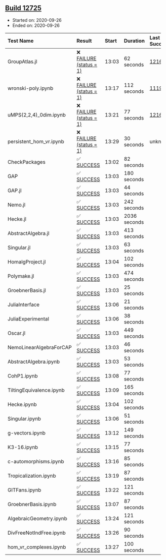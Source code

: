 ## [Build 12725](https://oscarci.mathematik.uni-kl.de/job/oscar/12725/)

* Started on: 2020-09-26
* Ended on: 2020-09-26

| Test Name    | Result | Start | Duration | Last Success | First Failure |
|:-------------|:-------|:------|:---------|:-------------|:--------------|
| GroupAtlas.jl | ❌ [FAILURE (status = 1)](https://oscarci.mathematik.uni-kl.de/job/oscar/12725/artifact/logs/build-12725/GroupAtlas.jl.log) | 13:03 | 62 seconds | [12167](https://oscarci.mathematik.uni-kl.de/job/oscar/12167/) | [12168](https://oscarci.mathematik.uni-kl.de/job/oscar/12168/) |
| wronski-poly.ipynb | ❌ [FAILURE (status = 1)](https://oscarci.mathematik.uni-kl.de/job/oscar/12725/artifact/logs/build-12725/wronski-poly.ipynb.log) | 13:17 | 112 seconds | [11192](https://oscarci.mathematik.uni-kl.de/job/oscar/11192/) | [11193](https://oscarci.mathematik.uni-kl.de/job/oscar/11193/) |
| uMPS(2,2,4)_0dim.ipynb | ❌ [FAILURE (status = 1)](https://oscarci.mathematik.uni-kl.de/job/oscar/12725/artifact/logs/build-12725/uMPS-2-2-4-_0dim.ipynb.log) | 13:21 | 77 seconds | [12167](https://oscarci.mathematik.uni-kl.de/job/oscar/12167/) | [12168](https://oscarci.mathematik.uni-kl.de/job/oscar/12168/) |
| persistent_hom_vr.ipynb | ❌ [FAILURE (status = 1)](https://oscarci.mathematik.uni-kl.de/job/oscar/12725/artifact/logs/build-12725/persistent_hom_vr.ipynb.log) | 13:29 | 30 seconds | unknown | unknown |
| CheckPackages | ✅ [SUCCESS](https://oscarci.mathematik.uni-kl.de/job/oscar/12725/artifact/logs/build-12725/CheckPackages.log) | 13:02 | 82 seconds |  |  |
| GAP | ✅ [SUCCESS](https://oscarci.mathematik.uni-kl.de/job/oscar/12725/artifact/logs/build-12725/GAP.log) | 13:03 | 180 seconds |  |  |
| GAP.jl | ✅ [SUCCESS](https://oscarci.mathematik.uni-kl.de/job/oscar/12725/artifact/logs/build-12725/GAP.jl.log) | 13:03 | 44 seconds |  |  |
| Nemo.jl | ✅ [SUCCESS](https://oscarci.mathematik.uni-kl.de/job/oscar/12725/artifact/logs/build-12725/Nemo.jl.log) | 13:03 | 242 seconds |  |  |
| Hecke.jl | ✅ [SUCCESS](https://oscarci.mathematik.uni-kl.de/job/oscar/12725/artifact/logs/build-12725/Hecke.jl.log) | 13:03 | 2036 seconds |  |  |
| AbstractAlgebra.jl | ✅ [SUCCESS](https://oscarci.mathematik.uni-kl.de/job/oscar/12725/artifact/logs/build-12725/AbstractAlgebra.jl.log) | 13:03 | 413 seconds |  |  |
| Singular.jl | ✅ [SUCCESS](https://oscarci.mathematik.uni-kl.de/job/oscar/12725/artifact/logs/build-12725/Singular.jl.log) | 13:03 | 63 seconds |  |  |
| HomalgProject.jl | ✅ [SUCCESS](https://oscarci.mathematik.uni-kl.de/job/oscar/12725/artifact/logs/build-12725/HomalgProject.jl.log) | 13:04 | 102 seconds |  |  |
| Polymake.jl | ✅ [SUCCESS](https://oscarci.mathematik.uni-kl.de/job/oscar/12725/artifact/logs/build-12725/Polymake.jl.log) | 13:03 | 474 seconds |  |  |
| GroebnerBasis.jl | ✅ [SUCCESS](https://oscarci.mathematik.uni-kl.de/job/oscar/12725/artifact/logs/build-12725/GroebnerBasis.jl.log) | 13:03 | 25 seconds |  |  |
| JuliaInterface | ✅ [SUCCESS](https://oscarci.mathematik.uni-kl.de/job/oscar/12725/artifact/logs/build-12725/JuliaInterface.log) | 13:06 | 21 seconds |  |  |
| JuliaExperimental | ✅ [SUCCESS](https://oscarci.mathematik.uni-kl.de/job/oscar/12725/artifact/logs/build-12725/JuliaExperimental.log) | 13:06 | 38 seconds |  |  |
| Oscar.jl | ✅ [SUCCESS](https://oscarci.mathematik.uni-kl.de/job/oscar/12725/artifact/logs/build-12725/Oscar.jl.log) | 13:03 | 449 seconds |  |  |
| NemoLinearAlgebraForCAP | ✅ [SUCCESS](https://oscarci.mathematik.uni-kl.de/job/oscar/12725/artifact/logs/build-12725/NemoLinearAlgebraForCAP.log) | 13:03 | 46 seconds |  |  |
| AbstractAlgebra.ipynb | ✅ [SUCCESS](https://oscarci.mathematik.uni-kl.de/job/oscar/12725/artifact/logs/build-12725/AbstractAlgebra.ipynb.log) | 13:03 | 53 seconds |  |  |
| CohP1.ipynb | ✅ [SUCCESS](https://oscarci.mathematik.uni-kl.de/job/oscar/12725/artifact/logs/build-12725/CohP1.ipynb.log) | 13:08 | 77 seconds |  |  |
| TiltingEquivalence.ipynb | ✅ [SUCCESS](https://oscarci.mathematik.uni-kl.de/job/oscar/12725/artifact/logs/build-12725/TiltingEquivalence.ipynb.log) | 13:09 | 165 seconds |  |  |
| Hecke.ipynb | ✅ [SUCCESS](https://oscarci.mathematik.uni-kl.de/job/oscar/12725/artifact/logs/build-12725/Hecke.ipynb.log) | 13:04 | 102 seconds |  |  |
| Singular.ipynb | ✅ [SUCCESS](https://oscarci.mathematik.uni-kl.de/job/oscar/12725/artifact/logs/build-12725/Singular.ipynb.log) | 13:06 | 51 seconds |  |  |
| g-vectors.ipynb | ✅ [SUCCESS](https://oscarci.mathematik.uni-kl.de/job/oscar/12725/artifact/logs/build-12725/g-vectors.ipynb.log) | 13:12 | 149 seconds |  |  |
| K3-16.ipynb | ✅ [SUCCESS](https://oscarci.mathematik.uni-kl.de/job/oscar/12725/artifact/logs/build-12725/K3-16.ipynb.log) | 13:15 | 77 seconds |  |  |
| c-automorphisms.ipynb | ✅ [SUCCESS](https://oscarci.mathematik.uni-kl.de/job/oscar/12725/artifact/logs/build-12725/c-automorphisms.ipynb.log) | 13:16 | 85 seconds |  |  |
| Tropicalization.ipynb | ✅ [SUCCESS](https://oscarci.mathematik.uni-kl.de/job/oscar/12725/artifact/logs/build-12725/Tropicalization.ipynb.log) | 13:19 | 87 seconds |  |  |
| GITFans.ipynb | ✅ [SUCCESS](https://oscarci.mathematik.uni-kl.de/job/oscar/12725/artifact/logs/build-12725/GITFans.ipynb.log) | 13:22 | 121 seconds |  |  |
| GroebnerBasis.ipynb | ✅ [SUCCESS](https://oscarci.mathematik.uni-kl.de/job/oscar/12725/artifact/logs/build-12725/GroebnerBasis.ipynb.log) | 13:07 | 87 seconds |  |  |
| AlgebraicGeometry.ipynb | ✅ [SUCCESS](https://oscarci.mathematik.uni-kl.de/job/oscar/12725/artifact/logs/build-12725/AlgebraicGeometry.ipynb.log) | 13:24 | 121 seconds |  |  |
| DivFreeNotIndFree.ipynb | ✅ [SUCCESS](https://oscarci.mathematik.uni-kl.de/job/oscar/12725/artifact/logs/build-12725/DivFreeNotIndFree.ipynb.log) | 13:26 | 90 seconds |  |  |
| hom_vr_complexes.ipynb | ✅ [SUCCESS](https://oscarci.mathematik.uni-kl.de/job/oscar/12725/artifact/logs/build-12725/hom_vr_complexes.ipynb.log) | 13:27 | 100 seconds |  |  |
